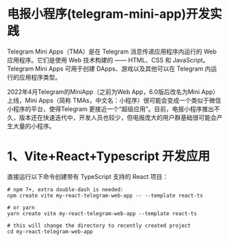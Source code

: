 # 电报小程序(telegram-mini-app)开发实践

Telegram Mini Apps（TMA）是在 Telegram 消息传递应用程序内运行的 Web 应用程序。它们是使用 Web 技术构建的 —— HTML、CSS 和 JavaScript。Telegram Mini Apps 可用于创建 DApps、游戏以及其他可以在 Telegram 内运行的应用程序类型。

2022年4月Telegram的MiniApp（之前为Web App，6.0版后改名为Mini App）上线，Mini Apps（简称 TMAs，中文名：小程序）很可能会变成一个类似于微信小程序的平台，使得Telegram 更接近一个“超级应用”。目前，电报小程序推出不久，版本还在快速迭代中，开发人员也较少，但电报庞大的用户群基础很可能会产生大量的小程序。


# 1、Vite+React+Typescript 开发应用
直接运行以下命令创建带有 TypeScript 支持的 React 项目：
```
# npm 7+, extra double-dash is needed:
npm create vite my-react-telegram-web-app -- --template react-ts

# or yarn
yarn create vite my-react-telegram-web-app --template react-ts

# this will change the directory to recently created project
cd my-react-telegram-web-app
```
